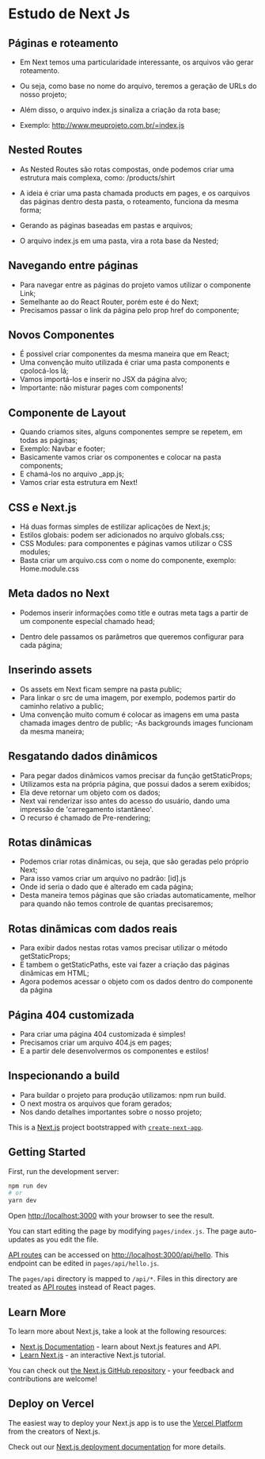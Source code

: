 
# Estudo de Next Js
## Páginas e roteamento

- Em Next temos uma particularidade interessante, os arquivos vão gerar roteamento.
- Ou seja, como base no nome do arquivo, teremos a geração de URLs do nosso projeto;

- Além disso, o arquivo index.js sinaliza a criação da rota base;

- Exemplo: http://www.meuprojeto.com.br/=index.js



## Nested Routes

- As Nested Routes são rotas compostas, onde podemos criar uma estrutura mais complexa, como: /products/shirt

- A ideia é criar uma pasta chamada products em pages, e os oarquivos das páginas dentro desta pasta, o roteamento, funciona da mesma forma;

- Gerando as páginas baseadas em pastas e arquivos;

- O arquivo index.js em uma pasta, vira a rota base da Nested;


## Navegando entre páginas

- Para navegar entre as páginas do projeto vamos utilizar o componente Link;
- Semelhante ao do React Router, porém este é do Next;
- Precisamos passar o link da página pelo prop href do componente;

## Novos Componentes

- É possivel criar componentes da mesma maneira que em React;
- Uma convenção muito utilizada é criar uma pasta components e cpolocá-los lá;
- Vamos importá-los e inserir no JSX da página alvo;
- Importante: não misturar pages com components!

## Componente de Layout

- Quando criamos sites, alguns componentes sempre se repetem, em todas as páginas;
- Exemplo: Navbar e footer;
- Basicamente vamos criar os componentes e colocar na pasta components;
- E chamá-los no arquivo _app.js;
- Vamos criar esta estrutura em Next!

## CSS e Next.js

- Há duas formas simples de estilizar aplicações de Next.js;
- Estilos globais: podem ser adicionados no arquivo globals.css;
- CSS Modules: para componentes e páginas vamos utilizar o CSS modules;
- Basta criar um arquivo.css com o nome do componente, exemplo:
Home.module.css

## Meta dados no Next

- Podemos inserir informações como title e outras meta tags a partir de um componente especial chamado head;

- Dentro dele passamos os parãmetros que queremos configurar para cada página;

## Inserindo assets

- Os assets em Next ficam sempre na pasta public;
- Para linkar o src de uma imagem, por exemplo, podemos partir do caminho relativo a public;
- Uma convenção muito comum é colocar as imagens em uma pasta chamada images dentro de public;
-As backgrounds images funcionam da mesma maneira;

## Resgatando dados dinâmicos

- Para pegar dados dinãmicos vamos precisar da função getStaticProps;
- Utilizamos esta na própria página, que possui dados a serem exibidos;
- Ela deve retornar um objeto com os dados;
- Next vai renderizar isso antes do acesso do usuário, dando uma impressão de 'carregamento istantâneo'.
- O recurso é chamado de Pre-rendering;

## Rotas dinâmicas

- Podemos criar rotas dinâmicas, ou seja, que são geradas pelo próprio Next;
- Para isso vamos criar um arquivo no padrão: [id].js
- Onde id seria o dado que é alterado em cada página;
- Desta maneira temos páginas que são criadas automaticamente, melhor para quando não temos controle de quantas precisaremos;

## Rotas dinãmicas com dados reais

- Para exibir dados nestas rotas vamos precisar utilizar o método getStaticProps;
- E tambem o getStaticPaths, este vai fazer a criação das páginas dinâmicas em HTML;
- Agora podemos acessar o objeto com os dados dentro do componente da página

## Página 404 customizada

- Para criar uma página 404 customizada é simples!
- Precisamos criar um arquivo 404.js em pages;
- E a partir dele desenvolvermos os componentes e estilos!

## Inspecionando a build

- Para buildar o projeto para produção utilizamos: npm run build.
- O next mostra os arquivos que foram gerados;
- Nos dando detalhes importantes sobre o nosso projeto;




This is a [Next.js](https://nextjs.org/) project bootstrapped with [`create-next-app`](https://github.com/vercel/next.js/tree/canary/packages/create-next-app).

## Getting Started

First, run the development server:

```bash
npm run dev
# or
yarn dev
```

Open [http://localhost:3000](http://localhost:3000) with your browser to see the result.

You can start editing the page by modifying `pages/index.js`. The page auto-updates as you edit the file.

[API routes](https://nextjs.org/docs/api-routes/introduction) can be accessed on [http://localhost:3000/api/hello](http://localhost:3000/api/hello). This endpoint can be edited in `pages/api/hello.js`.

The `pages/api` directory is mapped to `/api/*`. Files in this directory are treated as [API routes](https://nextjs.org/docs/api-routes/introduction) instead of React pages.

## Learn More

To learn more about Next.js, take a look at the following resources:

- [Next.js Documentation](https://nextjs.org/docs) - learn about Next.js features and API.
- [Learn Next.js](https://nextjs.org/learn) - an interactive Next.js tutorial.

You can check out [the Next.js GitHub repository](https://github.com/vercel/next.js/) - your feedback and contributions are welcome!

## Deploy on Vercel

The easiest way to deploy your Next.js app is to use the [Vercel Platform](https://vercel.com/new?utm_medium=default-template&filter=next.js&utm_source=create-next-app&utm_campaign=create-next-app-readme) from the creators of Next.js.

Check out our [Next.js deployment documentation](https://nextjs.org/docs/deployment) for more details.

